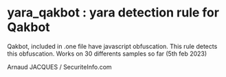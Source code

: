 # yara_qakbot :  yara detection rule for Qakbot

Qakbot, included in .one file have javascript obfuscation.
This rule detects this obfuscation.
Works on 30 differents samples so far (5th feb 2023)

Arnaud JACQUES / SecuriteInfo.com
